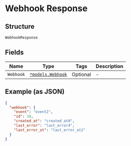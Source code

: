 
# Webhook Response

## Structure

`WebhookResponse`

## Fields

| Name | Type | Tags | Description |
|  --- | --- | --- | --- |
| `Webhook` | [`*models.Webhook`](../../doc/models/webhook.md) | Optional | - |

## Example (as JSON)

```json
{
  "webhook": {
    "event": "event2",
    "id": 18,
    "created_at": "created_at0",
    "last_error": "last_error4",
    "last_error_at": "last_error_at2"
  }
}
```

